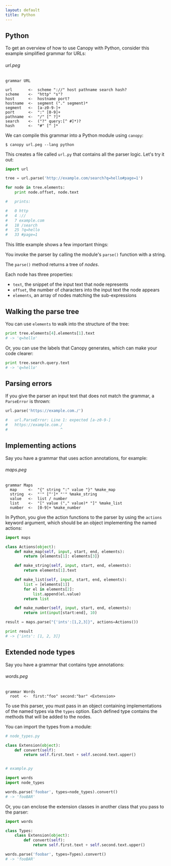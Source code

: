 ```yaml
---
layout: default
title: Python
---
```


## Python

To get an overview of how to use Canopy with Python, consider this example
simplified grammar for URLs:

###### url.peg

    grammar URL

    url       <-  scheme "://" host pathname search hash?
    scheme    <-  "http" "s"?
    host      <-  hostname port?
    hostname  <-  segment ("." segment)*
    segment   <-  [a-z0-9-]+
    port      <-  ":" [0-9]+
    pathname  <-  "/" [^ ?]*
    search    <-  ("?" query:[^ #]*)?
    hash      <-  "#" [^ ]*

We can compile this grammar into a Python module using `canopy`:

    $ canopy url.peg --lang python

This creates a file called `url.py` that contains all the parser logic. Let's
try it out:

```py
import url

tree = url.parse('http://example.com/search?q=hello#page=1')

for node in tree.elements:
    print node.offset, node.text

#   prints:

#   0 http
#   4 ://
#   7 example.com
#   18 /search
#   25 ?q=hello
#   33 #page=1
```

This little example shows a few important things:

You invoke the parser by calling the module's `parse()` function with a string.

The `parse()` method returns a tree of *nodes*.

Each node has three properties:

* `text`, the snippet of the input text that node represents
* `offset`, the number of characters into the input text the node appears
* `elements`, an array of nodes matching the sub-expressions

## Walking the parse tree

You can use `elements` to walk into the structure of the tree:

```py
print tree.elements[4].elements[1].text
# -> 'q=hello'
```

Or, you can use the labels that Canopy generates, which can make your code
clearer:

```py
print tree.search.query.text
# -> 'q=hello'
```

## Parsing errors

If you give the parser an input text that does not match the grammar, a
`ParseError` is thrown:

```py
url.parse('https://example.com./')

#   url.ParseError: Line 1: expected [a-z0-9-]
#   https://example.com./
#                       ^
```

## Implementing actions

Say you have a grammar that uses action annotations, for example:

###### maps.peg

    grammar Maps
      map     <-  "{" string ":" value "}" %make_map
      string  <-  "'" [^']* "'" %make_string
      value   <-  list / number
      list    <-  "[" value ("," value)* "]" %make_list
      number  <-  [0-9]+ %make_number

In Python, you give the action functions to the parser by using the `actions`
keyword argument, which should be an object implementing the named actions:

```py
import maps

class Actions(object):
    def make_map(self, input, start, end, elements):
        return {elements[1]: elements[3]}

    def make_string(self, input, start, end, elements):
        return elements[1].text

    def make_list(self, input, start, end, elements):
        list = [elements[1]]
        for el in elements[2]:
            list.append(el.value)
        return list

    def make_number(self, input, start, end, elements):
        return int(input[start:end], 10)

result = maps.parse("{'ints':[1,2,3]}", actions=Actions())

print result
# -> {'ints': [1, 2, 3]}
```

## Extended node types

Say you have a grammar that contains type annotations:

###### words.peg

    grammar Words
      root  <-  first:"foo" second:"bar" <Extension>

To use this parser, you must pass in an object containing implementations of the
named types via the `types` option. Each defined type contains the methods that
will be added to the nodes.

You can import the types from a module:

```py
# node_types.py

class Extension(object):
    def convert(self):
        return self.first.text + self.second.text.upper()


# example.py

import words
import node_types

words.parse('foobar', types=node_types).convert()
# -> 'fooBAR'
```

Or, you can enclose the extension classes in another class that you pass to the
parser:

```py
import words

class Types:
    class Extension(object):
        def convert(self):
            return self.first.text + self.second.text.upper()

words.parse('foobar', types=Types).convert()
# -> 'fooBAR'
```
